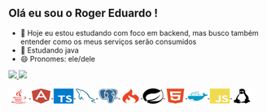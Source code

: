 ## Olá eu sou o Roger Eduardo !


- 🔭 Hoje eu estou estudando com foco em backend, mas busco também entender como os meus serviços serão consumidos
- 🌱 Estudando java 
- 😄 Pronomes: ele/dele

<div>
<a href="https://github.com/rogerfreitas27">
  <img height="180em"  src="https://github-readme-stats.vercel.app/api?username=rogerfreitas27&show_icons=true&theme=dracula&include_all_commits=true&count_private=true"/>
  <img  height="180em"  src="https://github-readme-stats.vercel.app/api/top-langs/?username=rogerfreitas27&layout=compact&langs_count=16&theme=dracula" />

</div>
 <div style="display: inline_block"><br>
   <img align="center" alt="Roger-Java" height="30" width="40" src="https://raw.githubusercontent.com/devicons/devicon/master/icons/java/java-plain.svg">
    <img align="center" alt="Roger-angular" height="30" width="40" src="https://raw.githubusercontent.com/devicons/devicon/master/icons/angularjs/angularjs-plain.svg">
    <img align="center" alt="Roger-typescript" height="30" width="40" src="https://raw.githubusercontent.com/devicons/devicon/master/icons/typescript/typescript-plain.svg">
    <img align="center" alt="Roger-mysql" height="30" width="40" src="https://raw.githubusercontent.com/devicons/devicon/master/icons/mysql/mysql-plain.svg">
    <img align="center" alt="Roger-postgresql" height="30" width="40" src="https://raw.githubusercontent.com/devicons/devicon/master/icons/postgresql/postgresql-plain.svg">
   <img align="center" alt="Roger-codeigniter" height="30" width="40" src="https://raw.githubusercontent.com/devicons/devicon/master/icons/codeigniter/codeigniter-plain.svg">
    <img align="center" alt="Roger-springboot" height="30" width="40" src="https://raw.githubusercontent.com/devicons/devicon/master/icons/spring/spring-plain.svg">
    <img align="center" alt="Roger-html" height="30" width="40" src="https://raw.githubusercontent.com/devicons/devicon/master/icons/html5/html5-plain.svg">
    <img align="center" alt="Roger-docker" height="30" width="40" src="https://raw.githubusercontent.com/devicons/devicon/master/icons/docker/docker-plain.svg">
    <img align="center" alt="Roger-javascript" height="30" width="40" src="https://raw.githubusercontent.com/devicons/devicon/master/icons/javascript/javascript-plain.svg">
    <img align="center" alt="Roger-linux" height="30" width="40" src="https://raw.githubusercontent.com/devicons/devicon/master/icons/linux/linux-plain.svg">
  </div>

##


